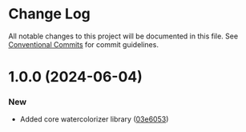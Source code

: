 # Change Log

All notable changes to this project will be documented in this file.
See [Conventional Commits](https://conventionalcommits.org) for commit guidelines.

# 1.0.0 (2024-06-04)

### New

- Added core watercolorizer library ([03e6053](https://github.com/32bitkid/watercolorizer/commit/03e6053e2936c63125276ebd23f541042cc3a9d5))
